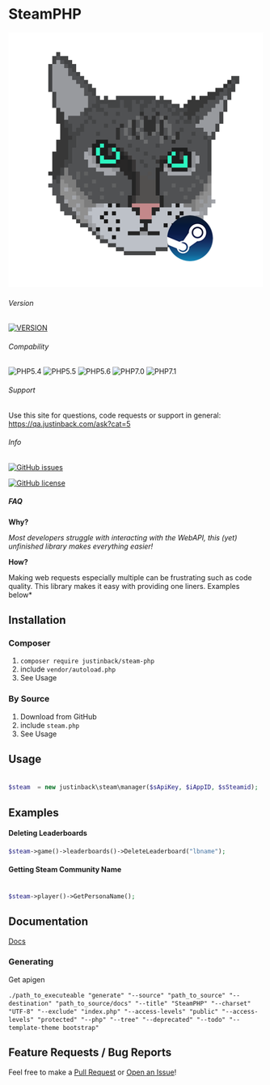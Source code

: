 # SteamPHP

<p align="center">
  <img src="https://github.com/JustinBack/SteamPHP/blob/dev/docs/resources/steamphp.png?raw=true" alt="Justin Back Logo"/>
</p>

###### Version

[![VERSION](https://img.shields.io/badge/Version-pb1.0.6-green.svg)](VERSION.md)

###### Compability

![PHP5.4](https://php-eye.com/badge/justinback/steam-php/php54.svg)
![PHP5.5](https://php-eye.com/badge/justinback/steam-php/php55.svg)
![PHP5.6](https://php-eye.com/badge/justinback/steam-php/php56.svg)
![PHP7.0](https://php-eye.com/badge/justinback/steam-php/php70.svg)
![PHP7.1](https://php-eye.com/badge/justinback/steam-php/php71.svg)


###### Support

Use this site for questions, code requests or support in general: https://qa.justinback.com/ask?cat=5

###### Info


[![GitHub issues](https://img.shields.io/github/issues/JustinBack/SteamPHP.svg)](https://github.com/JustinBack/SteamPHP/issues)

[![GitHub license](https://img.shields.io/github/license/JustinBack/SteamPHP.svg)](https://github.com/JustinBack/SteamPHP/blob/master/LICENSE)

##### FAQ

**Why?**

*Most developers struggle with interacting with the WebAPI, this (yet) unfinished library makes everything easier!*

**How?**

Making web requests especially multiple can be frustrating such as code quality. This library makes it easy with providing one liners. Examples below*

## Installation

### Composer

1. `composer require justinback/steam-php`
2. include `vendor/autoload.php`
3. See Usage

### By Source

1. Download from GitHub
2. include `steam.php`
3. See Usage


## Usage

```php

$steam  = new justinback\steam\manager($sApiKey, $iAppID, $sSteamid);

```

## Examples


#### Deleting Leaderboards

```php
$steam->game()->leaderboards()->DeleteLeaderboard("lbname");

```




#### Getting Steam Community Name

```php

$steam->player()->GetPersonaName();

```




## Documentation


[Docs](https://steamphp.docs.justinback.com)


### Generating

Get apigen

```
./path_to_executeable "generate" "--source" "path_to_source" "--destination" "path_to_source/docs" "--title" "SteamPHP" "--charset" "UTF-8" "--exclude" "index.php" "--access-levels" "public" "--access-levels" "protected" "--php" "--tree" "--deprecated" "--todo" "--template-theme bootstrap"
```

## Feature Requests / Bug Reports


Feel free to make a [Pull Request](https://github.com/JustinBack/SteamPHP/compare) or [Open an Issue](https://github.com/JustinBack/SteamPHP/issues/new/choose)!